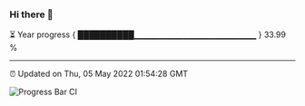 ### Hi there 👋

⏳ Year progress { ██████████▁▁▁▁▁▁▁▁▁▁▁▁▁▁▁▁▁▁▁▁ } 33.99 %

---

⏰ Updated on Thu, 05 May 2022 01:54:28 GMT

![Progress Bar CI](https://github.com/ZhaoGui/ZhaoGui/workflows/Progress%20Bar%20CI/badge.svg)
